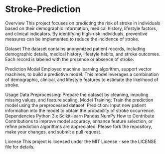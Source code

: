 # Stroke-Prediction
Overview
This project focuses on predicting the risk of stroke in individuals based on their demographic information, medical history, lifestyle factors, and clinical indicators. By identifying high-risk individuals, preventive measures can be implemented to reduce the incidence of stroke.

Dataset
The dataset contains anonymized patient records, including demographic details, medical history, lifestyle habits, and stroke outcomes. Each record is labeled with the presence or absence of stroke.

Prediction Model
Employed machine learning algorithm, support vector machines, to build a predictive model. This model leverages a combination of demographic, clinical, and lifestyle features to estimate the likelihood of stroke.

Usage
Data Preprocessing: Prepare the dataset by cleaning, imputing missing values, and feature scaling.
Model Training: Train the prediction model using the preprocessed dataset.
Prediction: Input new patient information into the model to obtain the probability of stroke occurrence.
Dependencies
Python 3.x
Scikit-learn
Pandas
NumPy
How to Contribute
Contributions to improve model accuracy, enhance feature selection, or refine prediction algorithms are appreciated. Please fork the repository, make your changes, and submit a pull request.

License
This project is licensed under the MIT License - see the LICENSE file for details.

